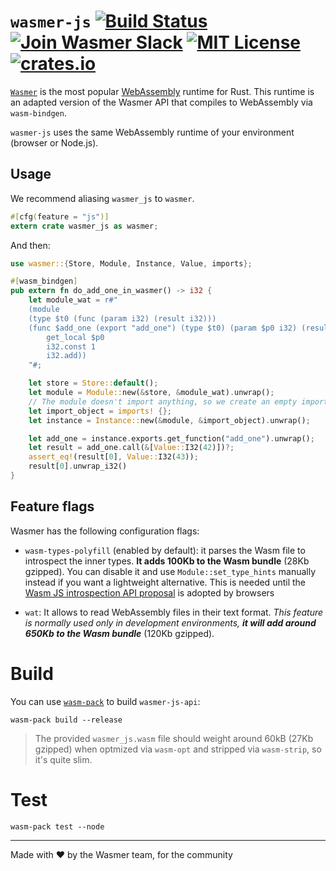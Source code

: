 # `wasmer-js` [![Build Status](https://github.com/wasmerio/wasmer/workflows/build/badge.svg?style=flat-square)](https://github.com/wasmerio/wasmer/actions?query=workflow%3Abuild) [![Join Wasmer Slack](https://img.shields.io/static/v1?label=Slack&message=join%20chat&color=brighgreen&style=flat-square)](https://slack.wasmer.io) [![MIT License](https://img.shields.io/github/license/wasmerio/wasmer.svg?style=flat-square)](https://github.com/wasmerio/wasmer/blob/master/LICENSE) [![crates.io](https://img.shields.io/crates/v/wasmer-js.svg)](https://crates.io/crates/wasmer-js)

[`Wasmer`](https://wasmer.io/) is the most popular
[WebAssembly](https://webassembly.org/) runtime for Rust. This runtime is an adapted version of the Wasmer API that compiles to
WebAssembly via `wasm-bindgen`.

`wasmer-js` uses the same WebAssembly runtime of your environment (browser or Node.js).

## Usage

We recommend aliasing `wasmer_js` to `wasmer`.

```rust
#[cfg(feature = "js")]
extern crate wasmer_js as wasmer;
```

And then:

```rust
use wasmer::{Store, Module, Instance, Value, imports};

#[wasm_bindgen]
pub extern fn do_add_one_in_wasmer() -> i32 {
    let module_wat = r#"
    (module
    (type $t0 (func (param i32) (result i32)))
    (func $add_one (export "add_one") (type $t0) (param $p0 i32) (result i32)
        get_local $p0
        i32.const 1
        i32.add))
    "#;

    let store = Store::default();
    let module = Module::new(&store, &module_wat).unwrap();
    // The module doesn't import anything, so we create an empty import object.
    let import_object = imports! {};
    let instance = Instance::new(&module, &import_object).unwrap();

    let add_one = instance.exports.get_function("add_one").unwrap();
    let result = add_one.call(&[Value::I32(42)])?;
    assert_eq!(result[0], Value::I32(43));
    result[0].unwrap_i32()
}
```

## Feature flags

Wasmer has the following configuration flags:
* `wasm-types-polyfill` (enabled by default): it parses the Wasm file to introspect the inner types. __It adds 100Kb to the Wasm bundle__ (28Kb gzipped). You can disable it and use `Module::set_type_hints` manually instead if you want a lightweight alternative.
  This is needed until the [Wasm JS introspection API proposal](https://github.com/WebAssembly/js-types/blob/master/proposals/js-types/Overview.md) is adopted by browsers

* `wat`: It allows to read WebAssembly files in their text format.
  *This feature is normally used only in development environments, __it will add around 650Kb to the Wasm bundle__* (120Kb gzipped).

# Build

You can use [`wasm-pack`](https://github.com/rustwasm/wasm-pack/) to build `wasmer-js-api`:

```
wasm-pack build --release
```

> The provided `wasmer_js.wasm` file should weight around 60kB (27Kb gzipped) when optmized via `wasm-opt` and stripped via `wasm-strip`, so it's quite slim.

# Test

```
wasm-pack test --node
```

---

Made with ❤️ by the Wasmer team, for the community
